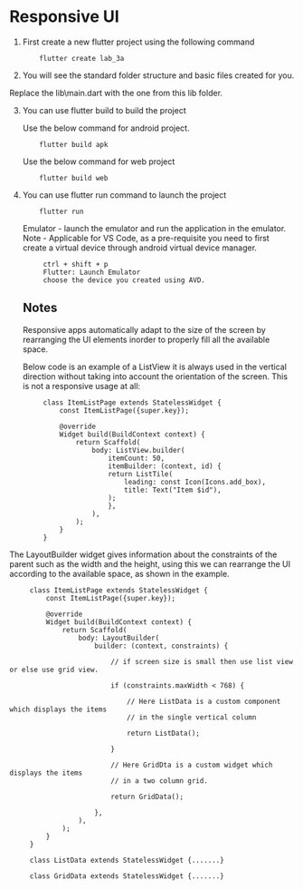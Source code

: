 # Responsive UI 


1. First create a new flutter project using the following command 

    ```
        flutter create lab_3a 
    ```

2. You will see the standard folder structure and basic files created for you.

Replace the lib\main.dart with the one from this lib folder.

3. You can use flutter build to build the project 

    Use the below command for android project.
    ```
        flutter build apk 

    ```
    Use the below command for web project
    ```
        flutter build web
    ```

4. You can use flutter run command to launch the project 

    ```
        flutter run
    ```

   Emulator - launch the emulator and run the application in the emulator.
   Note - Applicable for VS Code, as a pre-requisite you need to 
   first create a virtual device through android virtual device manager.
   ``` 
        ctrl + shift + p
        Flutter: Launch Emulator 
        choose the device you created using AVD.
   ```

   ## Notes 

   Responsive apps automatically adapt to the size of the screen by rearranging the UI elements inorder to properly fill all the available space.

   Below code is an example of a ListView it is always used in the vertical direction without taking into account the orientation of the screen. This is not a responsive usage at all:

   ```
        class ItemListPage extends StatelessWidget {
            const ItemListPage({super.key});

            @override
            Widget build(BuildContext context) {
                return Scaffold(
                    body: ListView.builder(
                        itemCount: 50,
                        itemBuilder: (context, id) {
                        return ListTile(
                            leading: const Icon(Icons.add_box),
                            title: Text("Item $id"),
                        );
                        },
                    ),
                );
            }
        }
   ```

The LayoutBuilder widget gives information about the constraints of the parent such as the width and the height, using this we can rearrange 
the UI according to the available space, as shown in the example.

   ```
        class ItemListPage extends StatelessWidget {
            const ItemListPage({super.key});

            @override
            Widget build(BuildContext context) {
                return Scaffold(
                    body: LayoutBuilder(
                        builder: (context, constraints) {
                            
                            // if screen size is small then use list view or else use grid view. 

                            if (constraints.maxWidth < 768) {
                            
                                // Here ListData is a custom component which displays the items 
                                // in the single vertical column
                            
                                return ListData(); 
                            
                            }

                            // Here GridDta is a custom widget which displays the items 
                            // in a two column grid.
                            
                            return GridData();

                        },
                    ),
                );
            }
        }

        class ListData extends StatelessWidget {.......}

        class GridData extends StatelessWidget {.......}
   ```